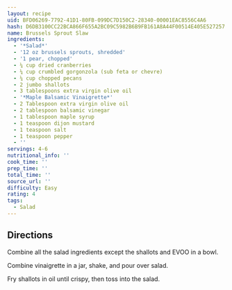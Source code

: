 ```yaml
---
layout: recipe
uid: BFD06269-7792-41D1-80FB-099DC7D150C2-28340-00001EAC8556C4A6
hash: D6DB3100CC22BCA866F655A2BC09C5982B6B9FB161A8A44F00514E405E527257
name: Brussels Sprout Slaw
ingredients:
  - '*Salad*'
  - '12 oz brussels sprouts, shredded'
  - '1 pear, chopped'
  - ¼ cup dried cranberries
  - ¼ cup crumbled gorgonzola (sub feta or chevre)
  - ¼ cup chopped pecans
  - 2 jumbo shallots
  - 3 tablespoons extra virgin olive oil
  - '*Maple Balsamic Vinaigrette*'
  - 2 Tablespoon extra virgin olive oil
  - 2 tablespoon balsamic vinegar
  - 1 tablespoon maple syrup
  - 1 teaspoon dijon mustard
  - 1 teaspoon salt
  - 1 teaspoon pepper
  - ''
servings: 4-6
nutritional_info: ''
cook_time: ''
prep_time: ''
total_time: ''
source_url: ''
difficulty: Easy
rating: 4
tags:
  - Salad
---
```


## Directions

Combine all the salad ingredients except the shallots and EVOO in a bowl.

Combine vinaigrette in a jar, shake, and pour over salad.

Fry shallots in oil until crispy, then toss into the salad.
